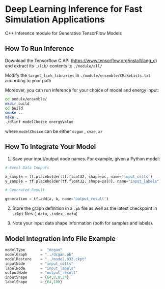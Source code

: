 # Deep Learning Inference for Fast Simulation Applications 

C++ Inference module for Generative TensorFlow Models 


## How To Run Inference

Download the Tensorflow C API (https://www.tensorflow.org/install/lang_c) and extract its `./lib/` contents to `./module/all/`


Modify the `target_link_libraries` in `./module/ensemble/CMakeLists.txt` according to your path 

Moreover, you can run inference for your choice of model and energy input:

```sh
cd module/ensemble/
mkdir build
cd build
cmake ..
make .
./dlinf modelChoice energyValue 
```

where `modelChoice` can be either `dcgan` , `cvae`, `ar`


## How To Integrate Your Model 

1. Save your input/output node names. For example, given a Python model:

```Python
# Event Data Innputs

x_sample = tf.placeholder(tf.float32, shape=xs, name='input_cells')
y_sample = tf.placeholder(tf.float32, shape=xs[0], name="input_labels")

# Generated Result

generation = tf.add(a, b, name='output_result')
```

2. Store the graph definition in a `.pb` file as well as the latest checkpoint  in `.ckpt` files (`.data`, `.index`, `.meta`)

3. Note your input data shape information (both for samples and labels). 


## Model Integration Info File Example

```Python
modelType       =  "dcgan"
modelGraph      = "../dcgan.pb"
modelRestore    = "../model.b32.ckpt"
inputNode       = "input_cells"
labelNode       = "input_labels"
outputNode      = "output_result"
inputShape      = {64,8,8,24}
labelShape      = {64,100}
```